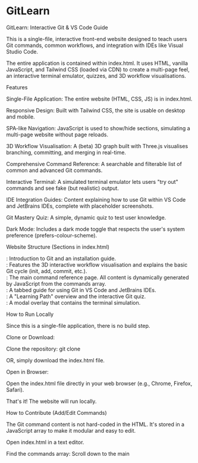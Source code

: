 # GitLearn
GitLearn: Interactive Git & VS Code Guide

This is a single-file, interactive front-end website designed to teach users Git commands, common workflows, and integration with IDEs like Visual Studio Code.

The entire application is contained within index.html. It uses HTML, vanilla JavaScript, and Tailwind CSS (loaded via CDN) to create a multi-page feel, an interactive terminal emulator, quizzes, and 3D workflow visualisations.

Features

Single-File Application: The entire website (HTML, CSS, JS) is in index.html.

Responsive Design: Built with Tailwind CSS, the site is usable on desktop and mobile.

SPA-like Navigation: JavaScript is used to show/hide sections, simulating a multi-page website without page reloads.

3D Workflow Visualisation: A (beta) 3D graph built with Three.js visualises branching, committing, and merging in real-time.

Comprehensive Command Reference: A searchable and filterable list of common and advanced Git commands.

Interactive Terminal: A simulated terminal emulator lets users "try out" commands and see fake (but realistic) output.

IDE Integration Guides: Content explaining how to use Git within VS Code and JetBrains IDEs, complete with placeholder screenshots.

Git Mastery Quiz: A simple, dynamic quiz to test user knowledge.

Dark Mode: Includes a dark mode toggle that respects the user's system preference (prefers-colour-scheme).

Website Structure (Sections in index.html)

<section id="home">: Introduction to Git and an installation guide.

<section id="workflow">: Features the 3D interactive workflow visualisation and explains the basic Git cycle (init, add, commit, etc.).

<section id="commands">: The main command reference page. All content is dynamically generated by JavaScript from the commands array.

<section id="ides">: A tabbed guide for using Git in VS Code and JetBrains IDEs.

<section id="mastery">: A "Learning Path" overview and the interactive Git quiz.

<div id="terminal-emulator">: A modal overlay that contains the terminal simulation.

How to Run Locally

Since this is a single-file application, there is no build step.

Clone or Download:

Clone the repository: git clone <repository-url>

OR, simply download the index.html file.

Open in Browser:

Open the index.html file directly in your web browser (e.g., Chrome, Firefox, Safari).

That's it! The website will run locally.

How to Contribute (Add/Edit Commands)

The Git command content is not hard-coded in the HTML. It's stored in a JavaScript array to make it modular and easy to edit.

Open index.html in a text editor.

Find the commands array: Scroll down to the main <script> tag at the bottom of the file. You will find a large constant variable named const commands = [...].

Add a new command:
Add a new object to the commands array, following this structure:

{
    command: 'git [command] [args]', // The primary command display
    category: 'setup', // Must be one of: setup, snapshotting, branching, remote, undoing, history, advanced
    description: "A brief, clear description of what the command does.",
    syntax: 'git [command] [options]', // The full syntax
    example: 'git [command] --option-a\ngit [command] --option-b' // \n for new lines
}


Edit an existing command:
Find the command's object in the commands array and modify its properties.

Save the file and reload index.html in your browser to see the changes.

The same process applies for adding new quiz questions to the const quizData = [...] array.
